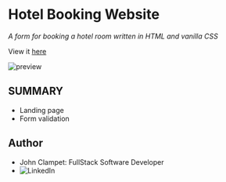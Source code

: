 # Hotel Booking Website

*A form for booking a hotel room*
*written in HTML and vanilla CSS*

View it [here](google.com)

![preview]('/../src/preview.png')

## SUMMARY

- Landing page
- Form validation

## Author
- John Clampet: FullStack Software Developer
- ![LinkedIn](https://www.linkedin.com/in/john-clampet-264007122/)